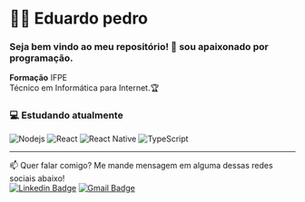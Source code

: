 

<!--
### Hi there 👋
**edpedro/edpedro** is a ✨ _special_ ✨ repository because its `README.md` (this file) appears on your GitHub profile.

Here are some ideas to get you started:

- 🔭 I’m currently working on ...
- 🌱 I’m currently learning ...
- 👯 I’m looking to collaborate on ...
- 🤔 I’m looking for help with ...
- 💬 Ask me about ...
- 📫 How to reach me: ...
- 😄 Pronouns: ...
- ⚡ Fun fact: ...
-->
# :man_technologist: Eduardo pedro


### Seja bem vindo ao meu repositório! 👋 sou apaixonado por programação. 


<p align="left" style="margin-top: 10px">
 <strong>Formação</strong> <span>IFPE</span><br>
  Técnico em Informática para Internet.🏆
</p>




### 💻 Estudando atualmente
![Nodejs](https://img.shields.io/badge/-Node.js-43853d?style=flat-square&logo=Node.js&logoColor=white)
![React](https://img.shields.io/badge/-React.js-45b8d8?style=flat-square&logo=react&logoColor=white)
![React Native](https://img.shields.io/badge/-React%20Native-45b8d8?style=flat-square&logo=react&logoColor=white)
![TypeScript](https://img.shields.io/badge/-TypeScript-0077C6?style=flat-square&logo=typescript&logoColor=fff)

---
📫 Quer falar comigo? Me mande mensagem em alguma dessas redes sociais abaixo!<br>
[![Linkedin Badge](https://img.shields.io/badge/-Eduardo-blue?style=flat-square&logo=Linkedin&logoColor=white&link=https://www.linkedin.com/in/eduardo-pedro-061886130/)](https://www.linkedin.com/in/eduardo-pedro-061886130/)
[![Gmail Badge](https://img.shields.io/badge/-edp2013.ep@gmail.com-c14438?style=flat-square&logo=Gmail&logoColor=white&link=mailto:edp2013.ep.com)](mailto:edp2013.ep@gmail.com)









